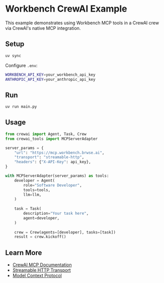 # Workbench CrewAI Example

This example demonstrates using Workbench MCP tools in a CrewAI crew via CrewAI's native MCP integration.

## Setup

```bash
uv sync
```

Configure `.env`:
```bash
WORKBENCH_API_KEY=your_workbench_api_key
ANTHROPIC_API_KEY=your_anthropic_api_key
```

## Run

```bash
uv run main.py
```

## Usage

```python
from crewai import Agent, Task, Crew
from crewai_tools import MCPServerAdapter

server_params = {
    "url": "https://mcp.workbench.brwse.ai",
    "transport": "streamable-http",
    "headers": {"X-API-Key": api_key},
}

with MCPServerAdapter(server_params) as tools:
    developer = Agent(
        role="Software Developer",
        tools=tools,
        llm=llm,
    )
    
    task = Task(
        description="Your task here",
        agent=developer,
    )
    
    crew = Crew(agents=[developer], tasks=[task])
    result = crew.kickoff()
```

## Learn More

- [CrewAI MCP Documentation](https://docs.crewai.com/en/mcp/overview)
- [Streamable HTTP Transport](https://docs.crewai.com/en/mcp/streamable-http)
- [Model Context Protocol](https://modelcontextprotocol.io/)
